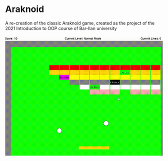 # Araknoid
A re-creation of the classic Araknoid game, created as the project of the 2021 Introduction to OOP course of Bar-Ilan university\
\
![Araknoid gif](resources\sample.gif)
